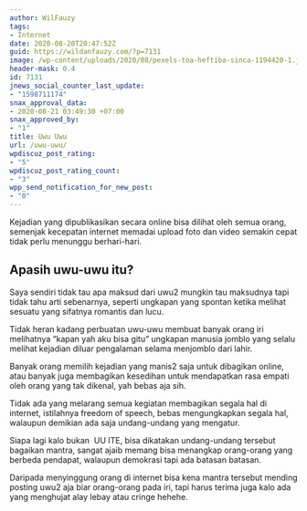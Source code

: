 ```yaml
---
author: WilFauzy
tags:
- Internet
date: 2020-08-20T20:47:52Z
guid: https://wildanfauzy.com/?p=7131
image: /wp-content/uploads/2020/08/pexels-toa-heftiba-sinca-1194420-1.jpg
header-mask: 0.4
id: 7131
jnews_social_counter_last_update:
- "1598711174"
snax_approval_data:
- 2020-08-21 03:49:30 +07:00
snax_approved_by:
- "1"
title: Uwu Uwu
url: /uwu-uwu/
wpdiscuz_post_rating:
- "5"
wpdiscuz_post_rating_count:
- "3"
wpp_send_notification_for_new_post:
- "0"
---
```


Kejadian yang dipublikasikan secara online bisa dilihat oleh semua orang, semenjak kecepatan internet memadai upload foto dan video semakin cepat tidak perlu menunggu berhari-hari. 

## Apasih uwu-uwu itu?

Saya sendiri tidak tau apa maksud dari uwu2 mungkin tau maksudnya tapi tidak tahu arti sebenarnya, seperti ungkapan yang spontan ketika melihat sesuatu yang sifatnya romantis dan lucu.&nbsp;

Tidak heran kadang perbuatan uwu-uwu membuat banyak orang iri melihatnya &#8220;kapan yah aku bisa gitu&#8221; ungkapan manusia jomblo yang selalu melihat kejadian diluar pengalaman selama menjomblo dari lahir.&nbsp;

Banyak orang memilih kejadian yang manis2 saja untuk dibagikan online, atau banyak juga membagikan kesedihan untuk mendapatkan rasa empati oleh orang yang tak dikenal, yah bebas aja sih.&nbsp;

Tidak ada yang melarang semua kegiatan membagikan segala hal di internet, istilahnya freedom of speech, bebas mengungkapkan segala hal, walaupun demikian ada saja undang-undang yang mengatur.&nbsp;

Siapa lagi kalo bukan &nbsp;UU ITE, bisa dikatakan undang-undang tersebut bagaikan mantra, sangat ajaib memang bisa menangkap orang-orang yang berbeda pendapat, walaupun demokrasi tapi ada batasan batasan.&nbsp;

Daripada menyinggung orang di internet bisa kena mantra tersebut mending posting uwu2 aja biar orang-orang pada iri, tapi harus terima juga kalo ada yang menghujat alay lebay atau cringe hehehe.&nbsp;